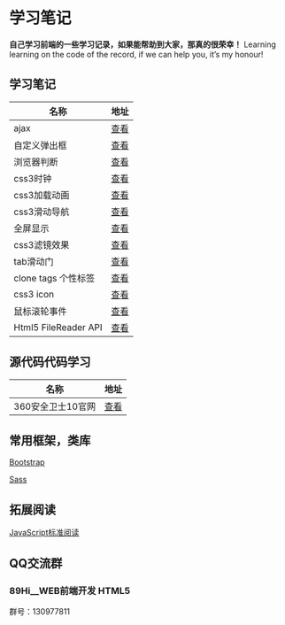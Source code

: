 # 学习笔记

**自己学习前端的一些学习记录，如果能帮助到大家，那真的很荣幸！**
Learning learning on the code of the record, if we can help you, it’s my honour!

## 学习笔记

名称 | 地址
---- | ----
ajax | [查看](/ajax)
自定义弹出框 | [查看](/alert)
浏览器判断 | [查看](/ifbrowser)
css3时钟 | [查看](/clock)
css3加载动画 | [查看](/css3)
css3滑动导航 | [查看](/nav)
全屏显示 | [查看](/fullscreen)
css3滤镜效果 | [查看](/filter)
tab滑动门 | [查看](/tab)
clone tags 个性标签 | [查看](/clone-tag)
css3 icon | [查看](/css3-icon)
鼠标滚轮事件 | [查看](/mousewheel)
Html5 FileReader API | [查看](/file-reader)

## 源代码代码学习

名称 | 地址
---- | ----
360安全卫士10官网 | [查看](/360)

## 常用框架，类库

[Bootstrap](http://www.bootcss.com/)

[Sass](http://sass-lang.com/)

## 拓展阅读

[JavaScript标准阅读](https://github.com/yuche/javascript)

## QQ交流群

### 89Hi__WEB前端开发 HTML5

群号：130977811

